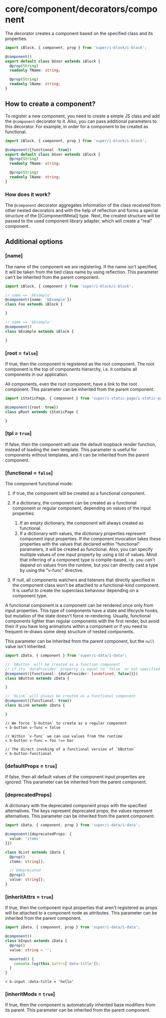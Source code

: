 # core/component/decorators/component

The decorator creates a component based on the specified class and its properties.

```typescript
import iBlock, { component, prop } from 'super/i-block/i-block';

@component()
export default class bUser extends iBlock {
  @prop(String)
  readonly fName: string;

  @prop(String)
  readonly lName: string;
}
```

## How to create a component?

To register a new component, you need to create a simple JS class and add the `@component` decorator to it.
Also, you can pass additional parameters to this decorator. For example, in order for a component to be created as functional.

```typescript
import iBlock, { component, prop } from 'super/i-block/i-block';

@component({functional :true})
export default class bUser extends iBlock {
  @prop(String)
  readonly fName: string;

  @prop(String)
  readonly lName: string;
}
```

### How does it work?

The `@component` decorator aggregates information of the class received from other nested decorators and
with the help of reflection and forms a special structure of the [[ComponentMeta]] type.
Next, the created structure will be passed to the used component library adapter, which will create a "real" component.

## Additional options

### [name]

The name of the component we are registering.
If the name isn't specified, it will be taken from the tied class name by using reflection.
This parameter can't be inherited from the parent component.

```typescript
import iBlock, { component } from 'super/i-block/i-block';

// name == 'bExample'
@component({name: 'bExample'})
class Foo extends iBlock {

}

// name == 'bExample'
@component()
class bExample extends iBlock {

}
```

### [root = `false`]

If true, then the component is registered as the root component.
The root component is the top of components hierarchy, i.e. it contains all components in our application.

All components, even the root component, have a link to the root component.
This parameter can be inherited from the parent component.

```typescript
import iStaticPage, { component } from 'super/i-static-page/i-static-page';

@component({root: true})
class pRoot extends iStaticPage {

}
```

### [tpl = `true`]

If false, then the component will use the default loopback render function, instead of loading the own template.
This parameter is useful for components without templates, and it can be inherited from the parent component.

### [functional = `false`]

The component functional mode:

1. If true, the component will be created as a functional component.
2. If a dictionary, the component can be created as a functional component or regular component, depending on
   values of the input properties:

   1. If an empty dictionary, the component will always created as functional.
   2. If a dictionary with values, the dictionary properties represent component input properties.
      If the component invocation takes these properties with the values that
      declared within "functional" parameters, it will be created as functional.
      Also, you can specify multiple values of one input property by using a list of values.
      Mind that inferring of a component type is compile-based, i.e. you can't depend on values from the runtime,
      but you can directly cast a type by using the "v-func" directive.

3. If null, all components watchers and listeners that directly specified in the component class won't
   be attached to a functional-kind component. It is useful to create the superclass behaviour depending
   on a component type.

A functional component is a component can be rendered once only from input properties.
This type of components have a state and lifecycle hooks, but mutation of the state doesn't force re-rendering.
Usually, functional components lighter than regular components with the first render,
but avoid their if you have long animations within a component or if you need to frequent re-draws some deep
structure of nested components.

This parameter can be inherited from the parent component, but the `null` value isn't inherited.

```typescript
import iData, { component } from 'super/i-data/i-data';

// `bButton` will be created as a function component
// if its `dataProvider` property is equal to `false` or not specified
@component({functional: {dataProvider: [undefined, false]}})
class bButton extends iData {

}

// `bLink` will always be created as a functional component
@component({functional: true})
class bLink extends iData {

}
```

```
// We force `b-button` to create as a regular component
< b-button v-func = false

// Within `v-func` we can use values from the runtime
< b-button v-func = foo !== bar

// The direct invoking of a functional version of `bButton`
< b-button-functional
```

### [defaultProps = `true`]

If false, then all default values of the component input properties are ignored.
This parameter can be inherited from the parent component.

### [deprecatedProps]

A dictionary with the deprecated component props with the specified alternatives.
The keys represent deprecated props; the values represent alternatives.
This parameter can be inherited from the parent component.

```typescript
import iData, { component, prop } from 'super/i-data/i-data';

@component({deprecatedProps: {
  value: 'items'
}})

class bList extends iData {
  @prop()
  items: string[];

  // @deprecated
  @prop()
  value: string[];
}
```

### [inheritAttrs = `true`]

If true, then the component input properties that aren't registered as props
will be attached to a component node as attributes.
This parameter can be inherited from the parent component.

```typescript
import iData, { component, prop } from 'super/i-data/i-data';

@component()
class bInput extends iData {
  @prop()
  value: string = '';

  mounted() {
    console.log(this.$attrs['data-title']);
  }
}
```

```
< b-input :data-title = 'hello'
```

### [inheritMods = `true`]

If true, then the component is automatically inherited base modifiers from its parent.
This parameter can be inherited from the parent component.
